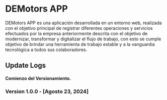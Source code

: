 # DEMotors APP

DEMotors APP es una aplicación desarrollada en un entorno web, realizada con el objetivo principal de registrar diferentes operaciones y servicios efectuados por la empresa anteriormente descrita con el objetivo de modernizar, transformar y digitalizar el flujo de trabajo, con esto se cumple objetivo de brindar una herramienta de trabajo estable y a la vanguardia tecnológica a todos sus colaboradores.

## Update Logs

#### Comienzo del Versionamiento.

### Version 1.0.0 - [Agosto 23, 2024]
